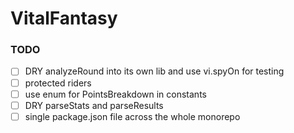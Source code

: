# VitalFantasy

### TODO

- [ ] DRY analyzeRound into its own lib and use vi.spyOn for testing
- [ ] protected riders
- [ ] use enum for PointsBreakdown in constants
- [ ] DRY parseStats and parseResults
- [ ] single package.json file across the whole monorepo
